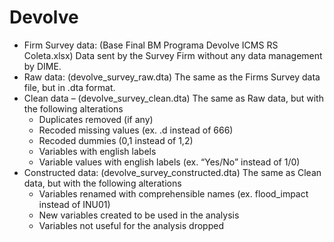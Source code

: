 # Devolve

- Firm Survey data: (Base Final BM Programa Devolve ICMS RS Coleta.xlsx) Data sent by the Survey Firm without any data management by DIME.
- Raw data: (devolve_survey_raw.dta) The same as the Firms Survey data file, but in .dta format.
- Clean data – (devolve_survey_clean.dta) The same as Raw data, but with the following alterations
    - Duplicates removed (if any)
    - Recoded missing values (ex. .d instead of 666)
    - Recoded dummies (0,1 instead of 1,2)
    - Variables with english labels
    - Variable values with english labels (ex. “Yes/No” instead of 1/0)
- Constructed data: (devolve_survey_constructed.dta) The same as Clean data, but with the following alterations
    - Variables renamed with comprehensible names (ex. flood_impact instead of INU01)
    - New variables created to be used in the analysis
    - Variables not useful for the analysis dropped 

